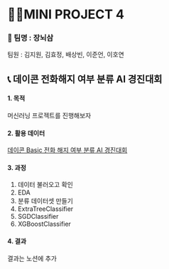# 👩‍💻MINI PROJECT 4
### 👯 팀명 : 장뇌삼
팀원 : 김지원, 김효정, 배상빈, 이준언, 이호연

## 📞 데이콘 전화해지 여부 분류 AI 경진대회

#### 1. 목적
머신러닝 프로젝트를 진행해보자

#### 2. 활용 데이터
[데이콘 Basic 전화 해지 여부 분류 AI 경진대회](https://dacon.io/competitions/official/236075/overview/description)

#### 3. 과정
1. 데이터 불러오고 확인
2. EDA
3. 분류 데이터셋 만들기
4. ExtraTreeClassifier
5. SGDClassifier
6. XGBoostClassifier

#### 4. 결과
결과는 노션에 추가
